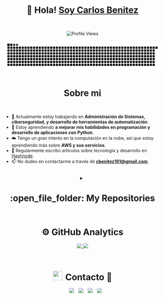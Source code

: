<!-- Bienvenida perfil -->
<div align="center">
<h1 align="center">👋 Hola! <a href="https://cbenitez.net">Soy Carlos Benitez</a></h1>
</div>

<!-- Vistas perfil -->
<br>
<p align = "center">
	<img src="https://komarev.com/ghpvc/?username=cbenitez191-profile&style=plastic&color=blueviolet" alt="Profile Views"/>
</p>
<p align = "center">
	<img src = "https://github.com/7oSkaaa/7oSkaaa/blob/output/github-contribution-grid-snake.svg?" alt = "Snake Game"/>
</p>

<h1 align="center">Sobre mi</h1>
<br>

- 🔭 Actualmente estoy trabajando en **Administración de Sistemas, ciberseguridad, y desarrollo de herramientas de automatización**.
- 🌱 Estoy aprendiendo **a mejorar mis habilidades en programación y desarrollo de aplicaciones con Python**.
- ☁️ Tengo un gran interés en la computación en la nube, así que estoy aprendiendo más sobre **AWS y sus servicios**.
- 📝 Regularmente escribo artículos sobre tecnología y desarrollo en [Hashnode](https://cbenitez.net/blog).
- 📫 No dudes en contactarme a través de **cbenitez191@gmail.com**.

<br>

<!-- Listado repositorios -->
<details align="center"><summary><h1> :open_file_folder: My Repositories </h1></summary>

----
	
<div>
  <p align="center">
	<a href="https://github.com/cbenitez191/Administracion-servidores-windows">
    		<img src="https://github-readme-stats.vercel.app/api/pin/?username=cbenitez191&repo=Administracion-servidores-windows&theme=tokyonight" alt="GitHub Stats" />
    	</a>
	<a href="https://github.com/cbenitez191/Recopilacion-de-recursos-Pentesting">
      		<img src="https://github-readme-stats.vercel.app/api/pin/?username=cbenitez191&repo=Recopilacion-de-recursos-Pentesting&theme=tokyonight" alt="GitHub Stats" />
    	</a>
    	<a href="https://github.com/cbenitez191/Aprendinedo_Python">
      		<img src="https://github-readme-stats.vercel.app/api/pin/?username=cbenitez191&repo=Aprendinedo_Python&theme=tokyonight" alt="GitHub Stats" />
    	</a>
    	<a href="https://github.com/cbenitez191/Generador-password-python">
      		<img src="https://github-readme-stats.vercel.app/api/pin/?username=cbenitez191&repo=Generador-password-python=tokyonight" alt="GitHub Stats" />
    	</a>
    	<a href="https://github.com/cbenitez191/Comprobar-directorio-Linux">
      		<img src="https://github-readme-stats.vercel.app/api/pin/?username=cbenitez191&repo=Comprobar-directorio-Linux&theme=tokyonight" alt="GitHub Stats" />
    	</a>
	<a href="https://github.com/cbenitez191/Layout">
      		<img src="https://github-readme-stats.vercel.app/api/pin/?username=cbenitez191&repo=Layout&theme=tokyonight" alt="GitHub Stats" />
    	</a>
	<a href="https://github.com/cbenitez191/cbenitez191">
      		<img src="https://github-readme-stats.vercel.app/api/pin/?username=cbenitez191&repo=cbenitez191&theme=tokyonight" alt="GitHub Stats" />
    	</a>
	<a href="https://github.com/cbenitez191/">
      		<img src="https://github-readme-stats.vercel.app/api/pin/?username=cbenitez191&repo=ctez191&theme=tokyonight" alt="GitHub Stats" />
    	</a>
	<a href="https://github.com/cbenitez191/Competitive-Programming-Session-Content">
      		<img src="https://github-readme-stats.vercel.app/api/pin/?username=cbenitez191&repo=Competitive-Programming-Session-Content&theme=tokyonight" alt="GitHub Stats" />
    	</a>
	<a href="https://github.com/cbenitez191/VS-Code-for-CP">
      		<img src="https://github-readme-stats.vercel.app/api/pin/?username=cbenitez191&repo=VS-Code-for-CP&theme=tokyonight" alt="GitHub Stats" />
    	</a>
	<a href="https://github.com/cbenitez191/Sorting-Algorithms">
      		<img src="https://github-readme-stats.vercel.app/api/pin/?username=cbenitez191&repo=Sorting-Algorithms&theme=tokyonight" alt="GitHub Stats" />
    	</a>
	<a href="https://github.com/cbenitez191/board-link-generator">
      		<img src="https://github-readme-stats.vercel.app/api/pin/?username=cbenitez191&repo=board-link-generator&theme=tokyonight" alt="GitHub Stats" />
    	</a>
	<a href="https://github.com/cbenitez191/Tic-Tac-Toe-GUI">
      		<img src="https://github-readme-stats.vercel.app/api/pin/?username=cbenitez191&repo=Tic-Tac-Toe-GUI&theme=tokyonight" alt="GitHub Stats" />
    	</a>
	<a href="https://github.com/cbenitez191/PhoneBook-System">
      		<img src="https://github-readme-stats.vercel.app/api/pin/?username=cbenitez191&repo=PhoneBook-System&theme=tokyonight" alt="GitHub Stats" />
    	</a>
	<a href="https://github.com/cbenitez191/Codeforces-Sheet-Generator">
      		<img src="https://github-readme-stats.vercel.app/api/pin/?username=cbenitez191&repo=Codeforces-Sheet-Generator&theme=tokyonight" alt="GitHub Stats" />
    	</a>
	<a href="https://github.com/cbenitez191/CP-Calendar">
      		<img src="https://github-readme-stats.vercel.app/api/pin/?username=cbenitez191&repo=CP-Calendar&theme=tokyonight" alt="GitHub Stats" />
    	</a>
	<a href="https://github.com/cbenitez191/Codeforces-Friends-Script">
      		<img src="https://github-readme-stats.vercel.app/api/pin/?username=cbenitez191&repo=Codeforces-Friends-Script&theme=tokyonight" alt="GitHub Stats" />
    	</a>
	<a href="https://github.com/cbenitez191/vJudge-Board-Scrapper">
      		<img src="https://github-readme-stats.vercel.app/api/pin/?username=cbenitez191&repo=vJudge-Board-Scrapper&theme=tokyonight" alt="GitHub Stats" />
    	</a>
	<a href="https://github.com/cbenitez191/CP-Templates-Snippets">
      		<img src="https://github-readme-stats.vercel.app/api/pin/?username=cbenitez191&repo=CP-Templates-Snippets&theme=tokyonight" alt="GitHub Stats" />
    	</a>
	<a href="https://github.com/cbenitez191/Udemy-Website">
      		<img src="https://github-readme-stats.vercel.app/api/pin/?username=cbenitez191&repo=Udemy-Website&theme=tokyonight" alt="GitHub Stats" />
    	</a>
  </p>
</div>
</details>
<br>

<!-- Métricas -->
<h1 align="center">⚙️ GitHub Analytics</h1>
	
<p align="center">
<a href="https://github.com/cbenitez191">
  <img height="180em" src="https://github-readme-stats-eight-theta.vercel.app/api?username=cbenitez191&show_icons=true&theme=algolia&include_all_commits=true&count_private=true"/>
  <img height="180em" src="https://github-readme-stats-eight-theta.vercel.app/api/top-langs/?username=cbenitez191&layout=compact&langs_count=8&theme=algolia"/>
</a>
</p>

<!-- Redes sociales -->
<br>
<h1 align="center" > <img src="https://media.giphy.com/media/iY8CRBdQXODJSCERIr/giphy.gif" width="30" height="30" style="margin-right: 10px;">Contacto 🤝 </h1>
<p align="center">
 <div align="center"  class="icons-social" style="margin-left: 10px;">
        <a style="margin-left: 10px;"  target="_blank" href="https://www.linkedin.com/in/cbenitez191">
			<img src="https://img.icons8.com/doodle/40/000000/linkedin--v2.png"></a>
        <a style="margin-left: 10px;" target="_blank" href="https://github.com/cbenitez191">
		<img src="https://img.icons8.com/doodle/40/000000/github--v1.png"></a>
        <a style="margin-left: 10px;" target="_blank" href="https://twitter.com">
			<img src="https://img.icons8.com/doodle/1x/twitter-squared--v2.png" ></a>
		<a style="margin-left: 10px;" target="_blank" href="https://youtube.com/aristidevs?sub_confirmation=1">
				<img src="https://img.icons8.com/doodle/1x/youtube--v2.png" ></a>
      </div>
</p>
<br>

